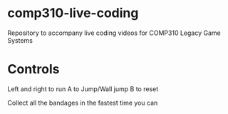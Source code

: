 # comp310-live-coding
Repository to accompany live coding videos for COMP310 Legacy Game Systems

# Controls

Left and right to run
A to Jump/Wall jump
B to reset

Collect all the bandages in the fastest time you can